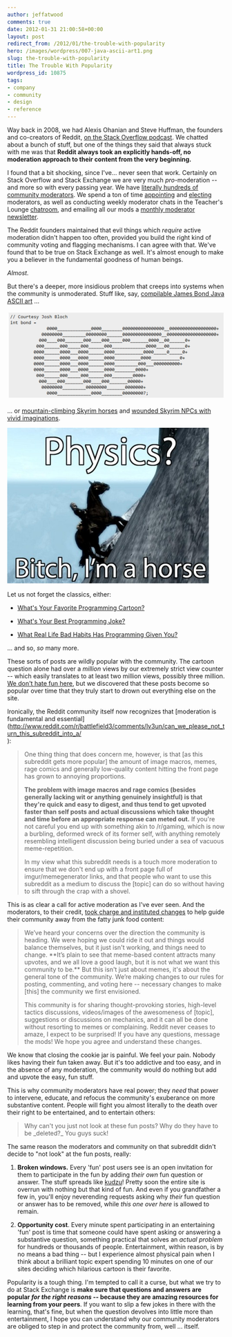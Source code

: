 ```yaml
---
author: jeffatwood
comments: true
date: 2012-01-31 21:00:58+00:00
layout: post
redirect_from: /2012/01/the-trouble-with-popularity
hero: /images/wordpress/007-java-ascii-art1.png
slug: the-trouble-with-popularity
title: The Trouble With Popularity
wordpress_id: 10875
tags:
- company
- community
- design
- reference
---
```


Way back in 2008, we had Alexis Ohanian and Steve Huffman, the founders and co-creators of Reddit, [on the Stack Overflow podcast](http://blog.stackoverflow.com/2008/10/podcast-27/). We chatted about a bunch of stuff, but one of the things they said that always stuck with me was that **Reddit always took an explicitly hands-off, no moderation approach to their content from the very beginning.**

I found that a bit shocking, since I've... never seen that work. Certainly on Stack Overflow and Stack Exchange we are very much _pro_-moderation -- and more so with every passing year. We have [literally hundreds of community moderators](http://stackexchange.com/about/moderators). We spend a ton of time [appointing](http://blog.stackoverflow.com/2010/07/moderator-pro-tempore/) and [electing](http://blog.stackoverflow.com/2010/12/stack-exchange-moderator-elections-begin/) moderators, as well as conducting weekly moderator chats in the Teacher's Lounge [chatroom](http://chat.stackexchange.com/), and emailing all our mods a [monthly moderator newsletter](http://modnewsletter.stackexchange.com/).

The Reddit founders maintained that evil things which _require_ active moderation didn't happen too often, provided you build the right kind of community voting and flagging mechanisms. I can agree with that. We've found that to be true on Stack Exchange as well. It's almost enough to make you a believer in the fundamental goodness of human beings.

_Almost._

But there's a deeper, more insidious problem that creeps into systems when the community is unmoderated. Stuff like, say, [compilable James Bond Java ASCII art](http://stackoverflow.com/questions/8867695/java-7-compilable-james-bond-ascii-art) …

![](/images/wordpress/007-java-ascii-art1.png)

… or [mountain-climbing Skyrim horses](http://gaming.stackexchange.com/questions/36304/is-a-horse-actually-faster-than-running) and [wounded Skyrim NPCs with vivid imaginations](http://gaming.stackexchange.com/questions/41666/how-to-know-if-someone-is-good-or-bad).

![](/images/wordpress/gaming-horse-physics1.jpg)

Let us not forget the classics, either:



	
  * [What's Your Favorite Programming Cartoon?](http://meta.stackoverflow.com/questions/73412/why-was-whats-your-favorite-programmer-cartoon-deleted)

	
  * [What's Your Best Programming Joke?](http://meta.stackoverflow.com/questions/76584/what-happened-to-whats-your-best-programming-joke)

	
  * [What Real Life Bad Habits Has Programming Given You?](http://meta.stackoverflow.com/questions/74909/what-happened-to-what-real-life-bad-habits-has-programming-given-you)


... and so, _so_ many more.

These sorts of posts are wildly popular with the community. The cartoon question alone had over a _million_ views by our extremely strict view counter -- which easily translates to at least two million views, possibly three million. [We don't hate fun here](http://blog.stackoverflow.com/2010/01/stack-overflow-where-we-hate-fun/), but we discovered that these posts become so popular over time that they truly start to drown out everything else on the site.

Ironically, the Reddit community itself now recognizes that [moderation is fundamental and essential](http://www.reddit.com/r/battlefield3/comments/lv3un/can_we_please_not_turn_this_subreddit_into_a/<br />
):


<blockquote>One thing thing that does concern me, however, is that [as this subreddit gets more popular] the amount of image macros, memes, rage comics and generally low-quality content hitting the front page has grown to annoying proportions.

**The problem with image macros and rage comics (besides generally lacking wit or anything genuinely insightful) is that they're quick and easy to digest, and thus tend to get upvoted faster than self posts and actual discussions which take thought and time before an appropriate response can meted out.** If you're not careful you end up with something akin to /r/gaming, which is now a burbling, deformed wreck of its former self, with anything remotely resembling intelligent discussion being buried under a sea of vacuous meme-repetition.

In my view what this subreddit needs is a touch more moderation to ensure that we don't end up with a front page full of imgur/memegenerator links, and that people who want to use this subreddit as a medium to discuss the [topic] can do so without having to sift through the crap with a shovel.</blockquote>


This is as clear a call for active moderation as I've ever seen. And the moderators, to their credit, [took charge and instituted changes](http://www.reddit.com/r/battlefield3/comments/o7y4x/new_community_rules_please_read/) to help guide their community away from the fatty junk food content:


<blockquote>We’ve heard your concerns over the direction the community is heading. We were hoping we could ride it out and things would balance themselves, but it just isn't working, and things need to change. **It’s plain to see that meme-based content attracts many upvotes, and we all love a good laugh, but it is not what we want this community to be.** But this isn't just about memes, it's about the general tone of the community. We’re making changes to our rules for posting, commenting, and voting here -- necessary changes to make [this] the community we first envisioned.

This community is for sharing thought-provoking stories, high-level tactics discussions, videos/images of the awesomeness of [topic], suggestions or discussions on mechanics, and it can all be done without resorting to memes or complaining. Reddit never ceases to amaze, I expect to be surprised! If you have any questions, message the mods! We hope you agree and understand these changes.</blockquote>


We know that closing the cookie jar is painful. We feel your pain. Nobody likes having their fun taken away. But it's too addictive and too easy, and in the absence of any moderation, the community would do nothing but add and upvote the easy, fun stuff.

This is why community moderators have real power; they _need_ that power to intervene, educate, and refocus the community's exuberance on more substantive content. People will fight you almost literally to the death over their right to be entertained, and to entertain others:


<blockquote>Why can't you just not look at these fun posts? Why do they have to be _deleted?_ You guys suck!</blockquote>


The same reason the moderators and community on that subreddit didn't decide to "not look" at the fun posts, really:



	
  1. **Broken windows.** Every 'fun' post users see is an open invitation for them to participate in the fun by adding _their own_ fun question or answer. The stuff spreads like [kudzu](http://en.wikipedia.org/wiki/Kudzu)! Pretty soon the entire site is overrun with nothing but that kind of fun. And even if you grandfather a few in, you'll enjoy neverending requests asking why _their_ fun question or answer has to be removed, while _this one over here_ is allowed to remain.

	
  2. **Opportunity cost**. Every minute spent participating in an entertaining 'fun' post is time that someone could have spent asking or answering a substantive question, something practical that solves an _actual problem_ for hundreds or thousands of people. Entertainment, within reason, is by no means a bad thing -- but I experience almost physical pain when I think about a brilliant topic expert spending 10 minutes on one of our sites deciding which hilarious cartoon is their favorite.


Popularity is a tough thing. I'm tempted to call it a curse, but what we try to do at Stack Exchange is **make sure that questions and answers are popular _for the right reasons_ -- because they are amazing resources for learning from your peers**. If you want to slip a few jokes in there with the learning, that's fine, but when the question devolves into little more than entertainment, I hope you can understand why our community moderators are obliged to step in and protect the community from, well ... itself.
